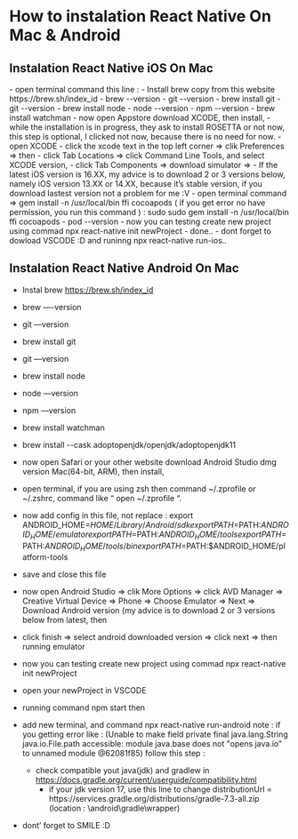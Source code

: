 <h1>How to instalation React Native On Mac &amp; Android</h1>

<h2>Instalation React Native iOS On Mac</h2>
- open terminal command this line :
- Install brew copy from this website https://brew.sh/index_id
- brew --version
- git --version
- brew install git
- git --version
- brew install node
- node  --version
- npm --version
- brew install watchman
- now open Appstore download XCODE, then install,
- while the installation is in progress, they ask to install ROSETTA or not now, this step is optional, I clicked not now, because there is no need for now.
- open XCODE
- click the xcode text in the top left corner => clik Preferences => then
- click Tab Locations => click Command Line Tools, and select XCODE version,
- click Tab Components => download simulator =>
- If the latest iOS version is 16.XX, my advice is to download 2 or 3 versions below, namely iOS version 13.XX or 14.XX, because it’s stable version, if you download lastest version not a problem for me :V
- open terminal command => gem install -n /usr/local/bin ffi cocoapods ( if you get error no have permission, you run this command ) : sudo sudo gem install -n /usr/local/bin ffi cocoapods
- pod --version
- now you can testing create new project using commad npx react-native init newProject
- done..
- dont forget to dowload VSCODE :D and runinng npx react-native run-ios..


<h2>Instalation React Native Android On Mac</h2>

- Instal brew https://brew.sh/index_id
- brew —-version
- git —version
- brew install git
- git —version
- brew install node
- node —version
- npm —version
- brew install watchman
- brew install --cask adoptopenjdk/openjdk/adoptopenjdk11
- now open Safari or your other website download Android Studio dmg version Mac(64-bit, ARM), then install,
- open terminal, if you are using zsh then command ~/.zprofile or ~/.zshrc, command like “ open ~/.zprofile “.
- now add config in this file, not replace :
	export ANDROID_HOME=$HOME/Library/Android/sdk
	export PATH=$PATH:$ANDROID_HOME/emulator
	export PATH=$PATH:$ANDROID_HOME/tools
	export PATH=$PATH:$ANDROID_HOME/tools/bin
	export PATH=$PATH:$ANDROID_HOME/platform-tools
- save and close this file
- now open Android Studio => clik More Options => click AVD Manager => Creative Virtual Device => Phone => Choose Emulator => Next => Download Android version (my advice is to download 2 or 3 versions below from latest, then
- click finish => select android downloaded version => click next => then running emulator
- now you can testing create new project using commad npx react-native init newProject
- open your newProject in VSCODE
- running command npm start then 
- add new terminal, and command npx react-native run-android 
       note : if you getting error like :
       (Unable to make field private final java.lang.String java.io.File.path accessible: module java.base does not "opens java.io" to unnamed module @62081f85)
       follow this step :
	- check compatible yout java(jdk) and gradlew in https://docs.gradle.org/current/userguide/compatibility.html 
        - if your jdk version 17, use this line to change  distributionUrl = https\://services.gradle.org/distributions/gradle-7.3-all.zip (location : \android\gradle\wrapper)


- dont’ forget to SMILE :D



